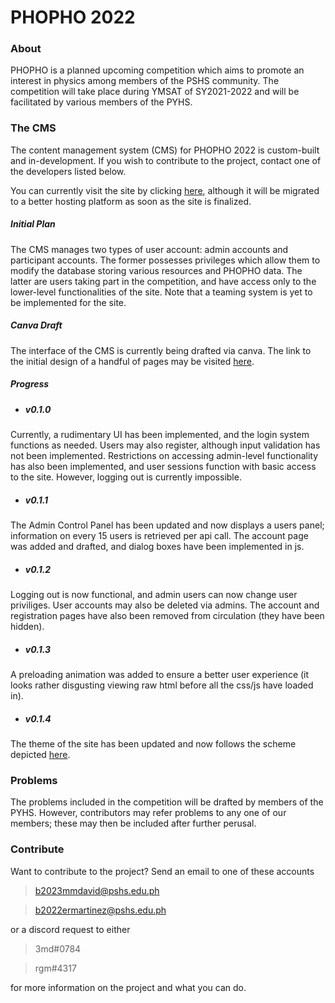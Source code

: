 # PHOPHO 2022

### About

PHOPHO is a planned upcoming competition which aims to promote an interest in physics among members of the PSHS community. The competition will take place during YMSAT of SY2021-2022 and will be facilitated by various members of the PYHS.

### The CMS

The content management system (CMS) for PHOPHO 2022 is custom-built and in-development. If you wish to contribute to the project, contact one of the developers listed below.

You can currently visit the site by clicking [here](http://official-pipho.epizy.com/), although it will be migrated to a better hosting platform as soon as the site is finalized.

##### Initial Plan

The CMS manages two types of user account: admin accounts and participant accounts. The former possesses privileges which allow them to modify the database storing various resources and PHOPHO data. The latter are users taking part in the competition, and have access only to the lower-level functionalities of the site. Note that a teaming system is yet to be implemented for the site.

##### Canva Draft

The interface of the CMS is currently being drafted via canva. The link to the initial design of a handful of pages may be visited [here](https://www.canva.com/design/DAEicz5DcKQ/P2l9i94m9-8gskJTZl8umw/view?utm_content=DAEicz5DcKQ&utm_campaign=designshare&utm_medium=link&utm_source=sharebutton).

##### Progress

* ##### v0.1.0

Currently, a rudimentary UI has been implemented, and the login system functions as needed. Users may also register, although input validation has not been implemented.
Restrictions on accessing admin-level functionality has also been implemented, and user sessions function with basic access to the site. However, logging out is currently impossible.

* ##### v0.1.1

The Admin Control Panel has been updated and now displays a users panel; information on every 15 users is retrieved per api call. The account page was added and drafted, and dialog boxes have been implemented in js.

* ##### v0.1.2

Logging out is now functional, and admin users can now change user priviliges. User accounts may also be deleted via admins. The account and registration pages have also been removed from circulation (they have been hidden).

* ##### v0.1.3

A preloading animation was added to ensure a better user experience (it looks rather disgusting viewing raw html before all the css/js have loaded in).

* ##### v0.1.4

The theme of the site has been updated and now follows the scheme depicted [here](https://www.canva.com/design/DAEicz5DcKQ/P2l9i94m9-8gskJTZl8umw/view?utm_content=DAEicz5DcKQ&utm_campaign=designshare&utm_medium=link&utm_source=sharebutton).

### Problems

The problems included in the competition will be drafted by members of the PYHS. However, contributors may refer problems to any one of our members; these may then be included after further perusal.

### Contribute

Want to contribute to the project? Send an email to one of these accounts

> b2023mmdavid@pshs.edu.ph

> b2022ermartinez@pshs.edu.ph

or a discord request to either

> 3md#0784

> rgm#4317

for more information on the project and what you can do.
